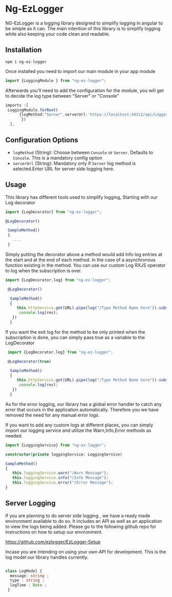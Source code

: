 # Ng-EzLogger

NG-EzLogger is a logging library designed to simplify logging in angular to be simple as it can. The main intention of this library is to simplify logging while also keeping your code clean and readable.

## Installation

 ```shell
npm i ng-ez-logger
```
Once installed you need to import our main module in your app module 

```typescript
import {LoggingModule } from "ng-ez-logger";
```

Afterwards you'll need to add the configuration for the module, you will get to decide the log type between "Server" or "Console"

```typescript
imports :[
 LoggingModule.forRoot(
      {logMethod:"Server",serverUrl:'https://localhost:44312/api/Logger',
       })
  ],
  ```

## Configuration Options 

- `logMethod` {String}: Choose between `Console` or `Server`. Defaults to `Console`. This is a mandatory config option
- `serverUrl` {String}: Mandatory only if `Server` log method is selected.Enter URL for server side logging here.

## Usage
 
 This library has different tools used to simplify logging, Starting with our Log decorator

 ```typescript
 import {LogDecorator} from "ng-ez-logger";

 @LogDecorator()

  SampleMethod()
  {  
    .... 
  }

  ```
  Simply putting the decorator above a method would add Info log entries at the start and at the end of each method. In the case of a asynchronous function existing in the method. You can use our custom Log RXJS operator to log when the subscription is over.

```typescript
import {LogDecorator,log} from "ng-ez-logger";

 @LogDecorator()

  SampleMethod()
  {  
     this.httpService.get(URL).pipe(log("/Type Method Name here")).subscribe(res=>{
      console.log(res);
   })
  }
  ```

If you want the exit log for the method to be only printed when the subscription is done, you can simply pass true as a variable to the LogDecorator


```typescript
 import {LogDecorator,log} from "ng-ez-logger";

 @LogDecorator(true)

  SampleMethod()
  {  
     this.httpService.get(URL).pipe(log("/Type Method Name here")).subscribe(res=>{
      console.log(res);
   })
  }
  ```

  As for the error logging, our library has a global error handler to catch any error that occurs in the application automatically. Therefore you we have removed the need for any manual error logs.

  If you want to add any custom logs at different places, you can simply import our logging service and utilize the Warn,Info,Error methods as needed.  

  ```typescript
  import {LoggingService} from "ng-ez-logger";

  constructor(private loggingService: LoggingService)

  SampleMethod()
  {  
     this.loggingService.warn("/Warn Message");
     this.loggingService.info("/Info Message");
     this.loggingService.error("/Error Message");
  }
  ```

  ## Server Logging

  If you are planning to do server side logging , we have a ready made environment available to do so. It includes an API as well as an application to view the logs being added. Please go to the following github repo for instructions on how to setup our environment.

  https://github.com/ezlogger/EzLogger-Setup

  Incase you are intending on using your own API for development. This is the log model our library handles currently. 

  ```typescript

  class LogModel {
    message: string ;
    type : string ;
    logTime : Date ;
   }

  ```



